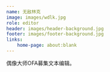 ```yaml
---
name: 无敌林克
image: images/wdlk.jpg
role: editor
header: images/header-background.jpg
footer: images/footer-background.jpg
links:
    home-page: about:blank
---
```


偶像大师OFA募集文本编辑。